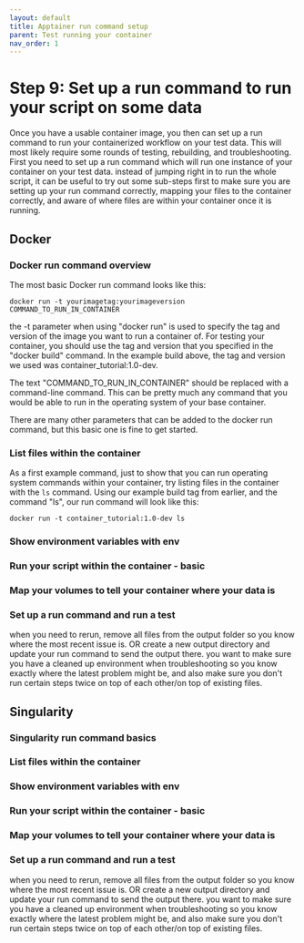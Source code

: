 ```yaml
---
layout: default
title: Apptainer run command setup
parent: Test running your container
nav_order: 1
---
```


# Step 9: Set up a run command to run your script on some data

Once you have a usable container image, you then can set up a run command to run your containerized workflow on your test data. This will most likely require some rounds of testing, rebuilding, and troubleshooting. First you need to set up a run command which will run one instance of your container on your test data. instead of jumping right in to run the whole script, it can be useful to try out some sub-steps first to make sure you are setting up your run command correctly, mapping your files to the container correctly, and aware of where files are within your container once it is running.

## Docker 

### Docker run command overview

The most basic Docker run command looks like this:

`docker run -t yourimagetag:yourimageversion COMMAND_TO_RUN_IN_CONTAINER`

the -t parameter when using "docker run" is used to specify the tag and version of the image you want to run a container of. For testing your container, you should use the tag and version that you specified in the "docker build" command. 
In the example build above, the tag and version we used was container_tutorial:1.0-dev.

The text "COMMAND_TO_RUN_IN_CONTAINER" should be replaced with a command-line command. This can be pretty much any command that you would be able to run in the operating system of your base container. 

There are many other parameters that can be added to the docker run command, but this basic one is fine to get started.

### List files within the container

As a first example command, just to show that you can run operating system commands within your container, try listing files in the container with the `ls` command. Using our example build tag from earlier, and the command "ls", our run command will look like this: 

`docker run -t container_tutorial:1.0-dev ls`





### Show environment variables with env


### Run your script within the container - basic


### Map your volumes to tell your container where your data is


### Set up a run command and run a test
when you need to rerun, remove all files from the output folder so you know where the most recent issue is. OR create a new output directory and update your run command to send the output there. you want to make sure you have a cleaned up environment when troubleshooting so you know exactly where the latest problem might be, and also make sure you don't run certain steps twice on top of each other/on top of existing files.

## Singularity

### Singularity run command basics


### List files within the container


### Show environment variables with env


### Run your script within the container - basic


### Map your volumes to tell your container where your data is


### Set up a run command and run a test
when you need to rerun, remove all files from the output folder so you know where the most recent issue is. OR create a new output directory and update your run command to send the output there. you want to make sure you have a cleaned up environment when troubleshooting so you know exactly where the latest problem might be, and also make sure you don't run certain steps twice on top of each other/on top of existing files.